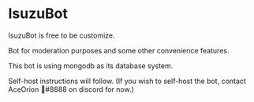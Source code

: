 # IsuzuBot

IsuzuBot is free to be customize.

Bot for moderation purposes and some other convenience features.

This bot is using mongodb as its database system.

Self-host instructions will follow. (If you wish to self-host the bot, contact AceOrion 🤖#8888 on discord for now.)
